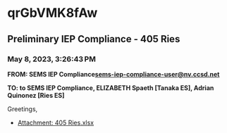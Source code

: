 # qrGbVMK8fAw
## Preliminary IEP Compliance - 405 Ries
### May 8, 2023, 3:26:43 PM
**FROM: SEMS IEP Compliance<sems-iep-compliance-user@nv.ccsd.net>**

**TO: to SEMS IEP Compliance, ELIZABETH Spaeth [Tanaka ES], Adrian Quinonez [Ries ES]**


Greetings, 





* [Attachment: 405 Ries.xlsx](qrGbVMK8fAw-attachment-1.xlsx)
